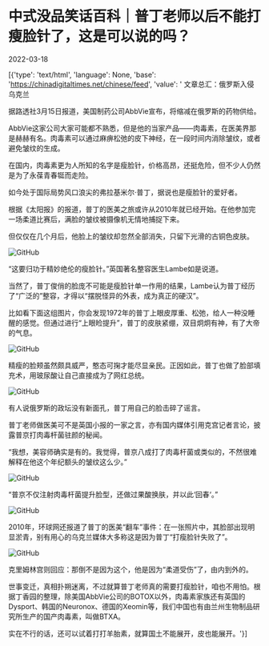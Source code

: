 # 中式没品笑话百科｜普丁老师以后不能打瘦脸针了，这是可以说的吗？

2022-03-18

[{'type': 'text/html', 'language': None, 'base': 'https://chinadigitaltimes.net/chinese/feed', 'value': ' 文章总汇：俄罗斯入侵乌克兰

据路透社3月15日报道，美国制药公司AbbVie宣布，将缩减在俄罗斯的药物供给。

AbbVie这家公司大家可能都不熟悉，但是他的当家产品——肉毒素，在医美界那是赫赫有名。肉毒素可以通过麻痹松弛的皮下神经，在一段时间内消除皱纹，或者避免皱纹的生成。

在国内，肉毒素更为人所知的名字是瘦脸针，价格高昂，还挺危险，但不少人仍然是为了永葆青春铤而走险。

如今处于国际局势风口浪尖的弗拉基米尔·普丁，据说也是瘦脸针的爱好者。

根据《太阳报》的报道，普丁的医美之旅或许从2010年就已经开始。在他参加完一场柔道比赛后，满脸的皱纹被摄像机无情地捕捉下来。

但仅仅在几个月后，他脸上的皱纹却忽然全部消失，只留下光滑的古铜色皮肤。

![GitHub](https://chinadigitaltimes.net/chinese/files/2022/03/post-678318-62345f6b4fbf2.png)

“这要归功于精妙绝伦的瘦脸针。”英国著名整容医生Lambe如是说道。

当然了，普丁俊俏的脸庞不可能是瘦脸针单一作用的结果，Lambe认为普丁经历了“广泛的”整容，才得以“摆脱怪异的外表，成为真正的硬汉”。

比如看下面这组图片，你会发现1972年的普丁上眼皮厚重、松弛，给人一种没睡醒的感觉。但通过进行“上眼睑提升”，普丁的皮肤紧绷，双目炯炯有神，有了大帝的气息。

![GitHub](https://chinadigitaltimes.net/chinese/files/2022/03/post-678318-62345f6f7ddbd.png)

精瘦的脸颊虽然颇具威严，憨态可掬才能尽显亲民。正因如此，普丁也做了脸部填充术，用玻尿酸让自己直接成为了网红总统。

![GitHub](https://chinadigitaltimes.net/chinese/files/2022/03/post-678318-62345f733d4c1.png)

有人说俄罗斯的政坛没有新面孔，普丁用自己的脸击碎了谣言。

普丁老师做医美可不是英国小报的一家之言，亦有国内媒体引用克宫记者言论，披露普京打肉毒杆菌驻颜的秘闻。

“我想，美容师确实是有的。我觉得，普京八成打了肉毒杆菌或类似的，不然很难解释在他这个年纪额头的皱纹这么少。”

![GitHub](https://chinadigitaltimes.net/chinese/files/2022/03/post-678318-62345f74a6f12.)

“普京不仅注射肉毒杆菌提升脸型，还做过果酸换肤，并以此‘回春‘。”

![GitHub](https://chinadigitaltimes.net/chinese/files/2022/03/post-678318-62345f775d9c9.png)

2010年，环球网还报道了普丁的医美“翻车”事件：在一张照片中，其脸部出现明显淤青，别有用心的乌克兰媒体大多称这是因为普丁“打瘦脸针失败了”。

![GitHub](https://chinadigitaltimes.net/chinese/files/2022/03/post-678318-62345f78b9a00.)

克里姆林宫则回应：那倒不是因为这个，他是因为“柔道受伤”了，由内到外的。

世事变迁，真相扑朔迷离，不过就算普丁老师真的需要打瘦脸针，咱也不用怕。根据丁香园的整理，除美国AbbVie公司的BOTOX以外，肉毒素家族还有英国的Dysport、韩国的Neuronox、德国的Xeomin等，我们中国也有由兰州生物制品研究所生产的国产肉毒素，叫做BTXA。

实在不行的话，还可以试着打打羊胎素，就算国土不能展开，皮也能展开。'}]